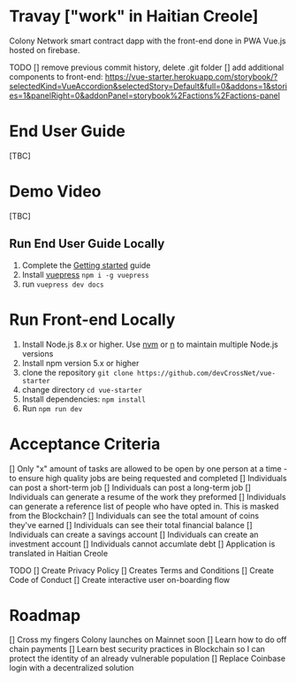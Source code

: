 # Travay ["work" in Haitian Creole]

Colony Network smart contract dapp with the front-end done in PWA Vue.js hosted on firebase.

TODO
[] remove previous commit history, delete .git folder
[] add additional components to front-end: https://vue-starter.herokuapp.com/storybook/?selectedKind=VueAccordion&selectedStory=Default&full=0&addons=1&stories=1&panelRight=0&addonPanel=storybook%2Factions%2Factions-panel

# End User Guide

[TBC]

# Demo Video

[TBC]

## Run End User Guide Locally

1. Complete the [Getting started](#getting-started) guide
2. Install [vuepress](https://vuepress.vuejs.org/) `npm i -g vuepress`
3. run `vuepress dev docs`

# Run Front-end Locally

1. Install Node.js 8.x or higher. Use [nvm](https://github.com/creationix/nvm) or [n](https://github.com/tj/n) to maintain multiple Node.js versions
2. Install npm version 5.x or higher
3. clone the repository `git clone https://github.com/devCrossNet/vue-starter`
4. change directory `cd vue-starter`
5. Install dependencies: `npm install`
6. Run `npm run dev`

# Acceptance Criteria
[] Only "x" amount of tasks are allowed to be open by one person at a time - to ensure high quality jobs are being requested and completed
[] Individuals can post a short-term job
[] Individuals can post a long-term job
[] Individuals can generate a resume of the work they preformed
[] Individuals can generate a reference list of people who have opted in. This is masked from the Blockchain?
[] Individuals can see the total amount of coins they've earned
[] Individuals can see their total financial balance
[] Individuals can create a savings account
[] Individuals can create an investment account
[] Individuals cannot accumlate debt
[] Application is translated in Haitian Creole

TODO
[] Create Privacy Policy
[] Creates Terms and Conditions
[] Create Code of Conduct
[] Create interactive user on-boarding flow

# Roadmap
[] Cross my fingers Colony launches on Mainnet soon
[] Learn how to do off chain payments
[] Learn best security practices in Blockchain so I can protect the identity of an already vulnerable population
[] Replace Coinbase login with a decentralized solution

